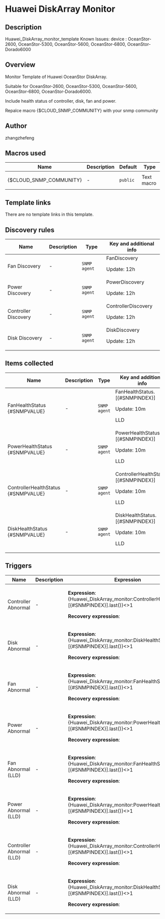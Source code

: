 # Huawei DiskArray Monitor

## Description

Huawei_DiskArray_monitor_template Known Issues: device : OceanStor-2600, OceanStor-5300, OceanStor-5600, OceanStor-6800, OceanStor-Dorado6000

## Overview

Monitor Template of Huawei OceanStor DiskArray.


Suitable for OceanStor-2600, OceanStor-5300, OceanStor-5600, OceanStor-6800, OceanStor-Dorado6000.


Include health status of controller, disk, fan and power.


Repalce macro {$CLOUD\_SNMP\_COMMUNITY} with your snmp community



## Author

zhangzhefeng

## Macros used

|Name|Description|Default|Type|
|----|-----------|-------|----|
|{$CLOUD_SNMP_COMMUNITY}|<p>-</p>|`public`|Text macro|
## Template links

There are no template links in this template.

## Discovery rules

|Name|Description|Type|Key and additional info|
|----|-----------|----|----|
|Fan Discovery|<p>-</p>|`SNMP agent`|FanDiscovery<p>Update: 12h</p>|
|Power Discovery|<p>-</p>|`SNMP agent`|PowerDiscovery<p>Update: 12h</p>|
|Controller Discovery|<p>-</p>|`SNMP agent`|ControllerDiscovery<p>Update: 12h</p>|
|Disk Discovery|<p>-</p>|`SNMP agent`|DiskDiscovery<p>Update: 12h</p>|
## Items collected

|Name|Description|Type|Key and additional info|
|----|-----------|----|----|
|FanHealthStatus {#SNMPVALUE}|<p>-</p>|`SNMP agent`|FanHealthStatus.[{#SNMPINDEX}]<p>Update: 10m</p><p>LLD</p>|
|PowerHealthStatus {#SNMPVALUE}|<p>-</p>|`SNMP agent`|PowerHealthStatus.[{#SNMPINDEX}]<p>Update: 10m</p><p>LLD</p>|
|ControllerHealthStatus {#SNMPVALUE}|<p>-</p>|`SNMP agent`|ControllerHealthStatus.[{#SNMPINDEX}]<p>Update: 10m</p><p>LLD</p>|
|DiskHealthStatus {#SNMPVALUE}|<p>-</p>|`SNMP agent`|DiskHealthStatus.[{#SNMPINDEX}]<p>Update: 10m</p><p>LLD</p>|
## Triggers

|Name|Description|Expression|Priority|
|----|-----------|----------|--------|
|Controller Abnormal|<p>-</p>|<p>**Expression**: {Huawei_DiskArray_monitor:ControllerHealthStatus.[{#SNMPINDEX}].last()}<>1</p><p>**Recovery expression**: </p>|high|
|Disk Abnormal|<p>-</p>|<p>**Expression**: {Huawei_DiskArray_monitor:DiskHealthStatus.[{#SNMPINDEX}].last()}<>1</p><p>**Recovery expression**: </p>|high|
|Fan Abnormal|<p>-</p>|<p>**Expression**: {Huawei_DiskArray_monitor:FanHealthStatus.[{#SNMPINDEX}].last()}<>1</p><p>**Recovery expression**: </p>|high|
|Power Abnormal|<p>-</p>|<p>**Expression**: {Huawei_DiskArray_monitor:PowerHealthStatus.[{#SNMPINDEX}].last()}<>1</p><p>**Recovery expression**: </p>|high|
|Fan Abnormal (LLD)|<p>-</p>|<p>**Expression**: {Huawei_DiskArray_monitor:FanHealthStatus.[{#SNMPINDEX}].last()}<>1</p><p>**Recovery expression**: </p>|high|
|Power Abnormal (LLD)|<p>-</p>|<p>**Expression**: {Huawei_DiskArray_monitor:PowerHealthStatus.[{#SNMPINDEX}].last()}<>1</p><p>**Recovery expression**: </p>|high|
|Controller Abnormal (LLD)|<p>-</p>|<p>**Expression**: {Huawei_DiskArray_monitor:ControllerHealthStatus.[{#SNMPINDEX}].last()}<>1</p><p>**Recovery expression**: </p>|high|
|Disk Abnormal (LLD)|<p>-</p>|<p>**Expression**: {Huawei_DiskArray_monitor:DiskHealthStatus.[{#SNMPINDEX}].last()}<>1</p><p>**Recovery expression**: </p>|high|
